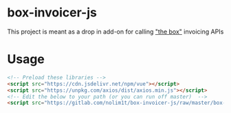 # box-invoicer-js

This project is meant as a drop in add-on for calling ["the box"](https://lncm.io/project/box/) invoicing APIs

# Usage

```html
<!-- Preload these libraries -->
<script src="https://cdn.jsdelivr.net/npm/vue"></script>
<script src="https://unpkg.com/axios/dist/axios.min.js"></script>
<!-- Edit the below to your path (or you can run off master)  -->
<script src="https://gitlab.com/nolim1t/box-invoicer-js/raw/master/box-invoicing.js"></script>
```
